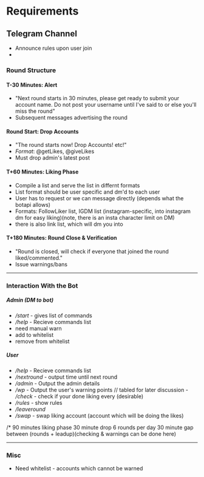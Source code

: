 # Requirements

## Telegram Channel

- Announce rules upon user join
- 



### Round Structure

#### T-30 Minutes: Alert
- "Next round starts in 30 minutes, please get ready to submit your account name. Do not post your username until I've said to or else you'll miss the round"
- Subsequent messages advertising the round

#### Round Start: Drop Accounts
- "The round starts now! Drop Accounts! etc!"
- _Format_: @getLikes, @giveLikes
- Must drop admin's latest post


#### T+60 Minutes: Liking Phase
- Compile a list and serve the list in differnt formats
- List format should be user specific and dm'd to each user
- User has to request or we can message directly (depends what the botapi allows)
- Formats: FollowLiker list, IGDM list (instagram-specific, into instagram dm for easy liking)(note, there is an insta character limit on DM)
- there is also link list, which will dm you into 

#### T+180 Minutes: Round Close & Verification
- "Round is closed, will check if everyone that joined the round liked/commented."
- Issue warnings/bans

* * *

### Interaction With the Bot

##### Admin (DM to bot)
- _/start_ - gives list of commands
- _/help_ - Recieve commands list
- need manual warn
- add to whitelist
- remove from whitelist

##### User
- _/help_ - Recieve commands list
- _/nextround_ - output time until next round
- _/admin_ - Output the admin details
- _/wp_ - Output the user's warning points
// tabled for later discussion - _/check_ - check if your done liking every (desirable)
- _/rules_ - show rules
- _/leaveround_
- _/swap_ - swap liking account (account which will be doing the likes)

/*
90 minutes liking phase
30 minute drop
6 rounds per day
30 minute gap between (rounds + leadup)(checking & warnings can be done here)

* * *

### Misc
- Need whitelist - accounts which cannot be warned